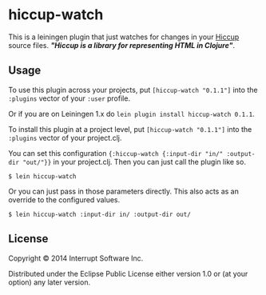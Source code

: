 # hiccup-watch

This is a leiningen plugin that just watches for changes in your [Hiccup](https://github.com/weavejester/hiccup) source files. ***"Hiccup is a library for representing HTML in Clojure"***.


## Usage


To use this plugin across your projects, put `[hiccup-watch "0.1.1"]` into the `:plugins` vector of your `:user` profile.

Or if you are on Leiningen 1.x do `lein plugin install hiccup-watch 0.1.1`.

To install this plugin at a project level, put `[hiccup-watch "0.1.1"]` into the `:plugins` vector of your project.clj.

You can set this configuration `{:hiccup-watch {:input-dir "in/" :output-dir "out/"}}` in your project.clj. Then you can just call the plugin like so.

    $ lein hiccup-watch


Or you can just pass in those parameters directly. This also acts as an override to the configured values.

    $ lein hiccup-watch :input-dir in/ :output-dir out/


## License

Copyright © 2014 Interrupt Software Inc.

Distributed under the Eclipse Public License either version 1.0 or (at
your option) any later version.

